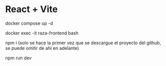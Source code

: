 # React + Vite

docker compose up -d

docker exec -it raza-frontend bash

npm i (solo se hace la primer vez que se descargue el proyecto del github, se puede omitir de ahí en adelante)

npm run dev
